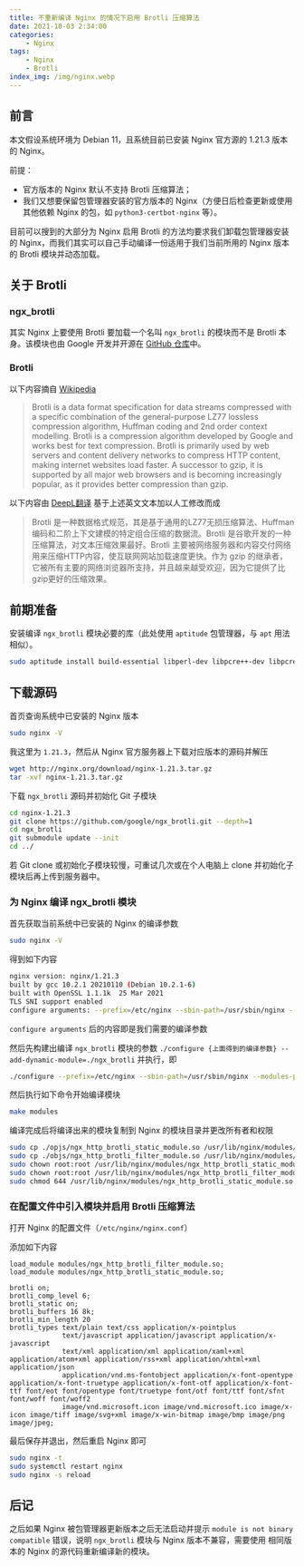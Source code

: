 ```yaml
---
title: 不重新编译 Nginx 的情况下启用 Brotli 压缩算法
date: 2021-10-03 2:34:00
categories:
    - Nginx
tags:
    - Nginx
    - Brotli
index_img: /img/nginx.webp
---
```


## 前言

本文假设系统环境为 Debian 11，且系统目前已安装 Nginx 官方源的 1.21.3 版本的 Nginx。

前提：

- 官方版本的 Nginx 默认不支持 Brotli 压缩算法；
- 我们又想要保留包管理器安装的官方版本的 Nginx（方便日后检查更新或使用其他依赖 Nginx 的包，如 `python3-certbot-nginx` 等）。

目前可以搜到的大部分为 Nginx 启用 Brotli 的方法均要求我们卸载包管理器安装的 Nginx，而我们其实可以自己手动编译一份适用于我们当前所用的 Nginx 版本的 Brotli 模块并动态加载。

## 关于 Brotli

### ngx_brotli

其实 Nginx 上要使用 Brotli 要加载一个名叫 `ngx_brotli` 的模块而不是 Brotli 本身。该模块也由 Google 开发并开源在 [GitHub 仓库](https://github.com/google/ngx_brotli)中。

### Brotli

以下内容摘自 [Wikipedia](https://en.m.wikipedia.org/wiki/Brotli)

> Brotli is a data format specification for data streams compressed with a specific combination of the general-purpose LZ77 lossless compression algorithm, Huffman coding and 2nd order context modelling. Brotli is a compression algorithm developed by Google and works best for text compression. Brotli is primarily used by web servers and content delivery networks to compress HTTP content, making internet websites load faster. A successor to gzip, it is supported by all major web browsers and is becoming increasingly popular, as it provides better compression than gzip.

以下内容由 [DeepL翻译](https://www.deepl.com/translator) 基于上述英文文本加以人工修改而成

> Brotli 是一种数据格式规范，其是基于通用的LZ77无损压缩算法、Huffman编码和二阶上下文建模的特定组合压缩的数据流。Brotli 是谷歌开发的一种压缩算法，对文本压缩效果最好。Brotli 主要被网络服务器和内容交付网络用来压缩HTTP内容，使互联网网站加载速度更快。作为 gzip 的继承者，它被所有主要的网络浏览器所支持，并且越来越受欢迎，因为它提供了比gzip更好的压缩效果。

## 前期准备

安装编译 `ngx_brotli` 模块必要的库（此处使用 `aptitude` 包管理器，与 `apt` 用法相似）。

```bash
sudo aptitude install build-essential libperl-dev libpcre++-dev libpcre2-dev openssl libssl1.1 libssl-dev
```

## 下载源码

首页查询系统中已安装的 Nginx 版本

```bash
sudo nginx -V
```

我这里为 `1.21.3`，然后从 Nginx 官方服务器上下载对应版本的源码并解压

```bash
wget http://nginx.org/download/nginx-1.21.3.tar.gz
tar -xvf nginx-1.21.3.tar.gz
```

下载 `ngx_brotli` 源码并初始化 Git 子模块

```bash
cd nginx-1.21.3
git clone https://github.com/google/ngx_brotli.git --depth=1
cd ngx_brotli
git submodule update --init
cd ../
```

若 Git clone 或初始化子模块较慢，可重试几次或在个人电脑上 clone 并初始化子模块后再上传到服务器中。

### 为 Nginx 编译 ngx_brotli 模块

首先获取当前系统中已安装的 Nginx 的编译参数

```bash
sudo nginx -V
```

得到如下内容

```bash
nginx version: nginx/1.21.3
built by gcc 10.2.1 20210110 (Debian 10.2.1-6)
built with OpenSSL 1.1.1k  25 Mar 2021
TLS SNI support enabled
configure arguments: --prefix=/etc/nginx --sbin-path=/usr/sbin/nginx --modules-path=/usr/lib/nginx/modules --conf-path=/etc/nginx/nginx.conf --error-log-path=/var/log/nginx/error.log --http-log-path=/var/log/nginx/access.log --pid-path=/var/run/nginx.pid --lock-path=/var/run/nginx.lock --http-client-body-temp-path=/var/cache/nginx/client_temp --http-proxy-temp-path=/var/cache/nginx/proxy_temp --http-fastcgi-temp-path=/var/cache/nginx/fastcgi_temp --http-uwsgi-temp-path=/var/cache/nginx/uwsgi_temp --http-scgi-temp-path=/var/cache/nginx/scgi_temp --user=nginx --group=nginx --with-compat --with-file-aio --with-threads --with-http_addition_module --with-http_auth_request_module --with-http_dav_module --with-http_flv_module --with-http_gunzip_module --with-http_gzip_static_module --with-http_mp4_module --with-http_random_index_module --with-http_realip_module --with-http_secure_link_module --with-http_slice_module --with-http_ssl_module --with-http_stub_status_module --with-http_sub_module --with-http_v2_module --with-mail --with-mail_ssl_module --with-stream --with-stream_realip_module --with-stream_ssl_module --with-stream_ssl_preread_module --with-cc-opt='-g -O2 -ffile-prefix-map=/data/builder/debuild/nginx-1.21.3/debian/debuild-base/nginx-1.21.3=. -fstack-protector-strong -Wformat -Werror=format-security -Wp,-D_FORTIFY_SOURCE=2 -fPIC' --with-ld-opt='-Wl,-z,relro -Wl,-z,now -Wl,--as-needed -pie'
```

`configure arguments` 后的内容即是我们需要的编译参数

然后先构建出编译 `ngx_brotli` 模块的参数 `./configure {上面得到的编译参数} --add-dynamic-module=./ngx_brotli` 并执行，即

```bash
./configure --prefix=/etc/nginx --sbin-path=/usr/sbin/nginx --modules-path=/usr/lib/nginx/modules --conf-path=/etc/nginx/nginx.conf --error-log-path=/var/log/nginx/error.log --http-log-path=/var/log/nginx/access.log --pid-path=/var/run/nginx.pid --lock-path=/var/run/nginx.lock --http-client-body-temp-path=/var/cache/nginx/client_temp --http-proxy-temp-path=/var/cache/nginx/proxy_temp --http-fastcgi-temp-path=/var/cache/nginx/fastcgi_temp --http-uwsgi-temp-path=/var/cache/nginx/uwsgi_temp --http-scgi-temp-path=/var/cache/nginx/scgi_temp --user=nginx --group=nginx --with-compat --with-file-aio --with-threads --with-http_addition_module --with-http_auth_request_module --with-http_dav_module --with-http_flv_module --with-http_gunzip_module --with-http_gzip_static_module --with-http_mp4_module --with-http_random_index_module --with-http_realip_module --with-http_secure_link_module --with-http_slice_module --with-http_ssl_module --with-http_stub_status_module --with-http_sub_module --with-http_v2_module --with-mail --with-mail_ssl_module --with-stream --with-stream_realip_module --with-stream_ssl_module --with-stream_ssl_preread_module --with-cc-opt='-g -O2 -ffile-prefix-map=/data/builder/debuild/nginx-1.21.3/debian/debuild-base/nginx-1.21.3=. -fstack-protector-strong -Wformat -Werror=format-security -Wp,-D_FORTIFY_SOURCE=2 -fPIC' --with-ld-opt='-Wl,-z,relro -Wl,-z,now -Wl,--as-needed -pie' --add-dynamic-module=/path/to/ngx_brotli
```

然后执行如下命令开始编译模块

```bash
make modules
```

编译完成后将编译出来的模块复制到 Nginx 的模块目录并更改所有者和权限

```bash
sudo cp ./opjs/ngx_http_brotli_static_module.so /usr/lib/nginx/modules/
sudo cp ./objs/ngx_http_brotli_filter_module.so /usr/lib/nginx/modules/
sudo chown root:root /usr/lib/nginx/modules/ngx_http_brotli_static_module.so
sudo chown root:root /usr/lib/nginx/modules/ngx_http_brotli_filter_module.so
sudo chmod 644 /usr/lib/nginx/modules/ngx_http_brotli_static_module.so /usr/lib/nginx/modules/ngx_http_brotli_filter_module.so
```

### 在配置文件中引入模块并启用 Brotli 压缩算法

打开 Nginx 的配置文件（`/etc/nginx/nginx.conf`）

添加如下内容

```nginx
load_module modules/ngx_http_brotli_filter_module.so;
load_module modules/ngx_http_brotli_static_module.so;

brotli on;
brotli_comp_level 6;
brotli_static on;
brotli_buffers 16 8k;
brotli_min_length 20
brotli_types text/plain text/css application/x-pointplus
             text/javascript application/javascript application/x-javascript
             text/xml application/xml application/xaml+xml application/atom+xml application/rss+xml application/xhtml+xml application/json
             application/vnd.ms-fontobject application/x-font-opentype application/x-font-truetype application/x-font-otf application/x-font-ttf font/eot font/opentype font/truetype font/otf font/ttf font/sfnt font/woff font/woff2
             image/vnd.microsoft.icon image/vnd.microsoft.ico image/x-icon image/tiff image/svg+xml image/x-win-bitmap image/bmp image/png image/jpeg;
```

最后保存并退出，然后重启 Nginx 即可

```bash
sudo nginx -t
sudo systemctl restart nginx
sudo nginx -s reload
```

## 后记

之后如果 Nginx 被包管理器更新版本之后无法启动并提示 `module is not binary compatible` 错误，说明 `ngx_brotli` 模块与 Nginx 版本不兼容，需要使用 相同版本的 Nginx 的源代码重新编译新的模块。

